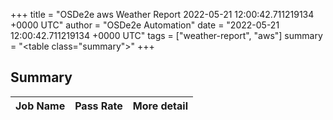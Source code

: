 +++
title = "OSDe2e aws Weather Report 2022-05-21 12:00:42.711219134 +0000 UTC"
author = "OSDe2e Automation"
date = "2022-05-21 12:00:42.711219134 +0000 UTC"
tags = ["weather-report", "aws"]
summary = "<table class=\"summary\"></table>"
+++
## Summary

| Job Name | Pass Rate | More detail |
|----------|-----------|-------------|




